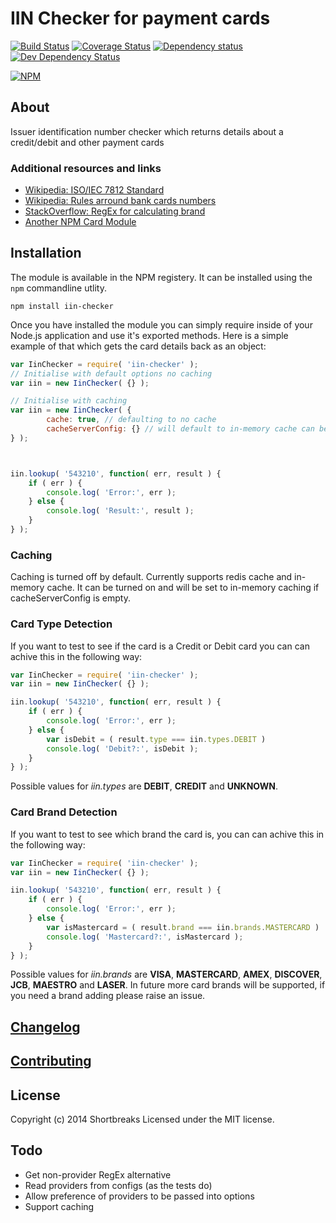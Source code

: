 # IIN Checker for payment cards

[![Build Status](https://travis-ci.org/Shortbreaks/iinChecker.png)](https://travis-ci.org/Shortbreaks/iinChecker)
[![Coverage Status](https://coveralls.io/repos/Shortbreaks/iinChecker/badge.png?branch=master)](https://coveralls.io/r/Shortbreaks/iinChecker?branch=master)
[![Dependency status](https://david-dm.org/Shortbreaks/iinChecker/status.png)](https://david-dm.org/Shortbreaks/iinChecker#info=dependencies&view=table)
[![Dev Dependency Status](https://david-dm.org/Shortbreaks/iinChecker/dev-status.png)](https://david-dm.org/Shortbreaks/iinChecker#info=devDependencies&view=table)

[![NPM](https://nodei.co/npm/iin-checker.png)](https://nodei.co/npm/iin-checker/)

## About

Issuer identification number checker which returns details about a credit/debit and other payment cards

### Additional resources and links
- [Wikipedia: ISO/IEC 7812 Standard](http://en.wikipedia.org/wiki/ISO/IEC_7812)
- [Wikipedia: Rules arround bank cards numbers](http://en.wikipedia.org/wiki/Bank_card_number)
- [StackOverflow: RegEx for calculating brand](http://stackoverflow.com/questions/72768/how-do-you-detect-credit-card-type-based-on-number)
- [Another NPM Card Module](https://github.com/observing/creditcard)

## Installation

The module is available in the NPM registery. It can be installed using the
`npm` commandline utlity.

```
npm install iin-checker
```

Once you have installed the module you can simply require inside of your Node.js
application and use it's exported methods. Here is a simple example of that which gets the card details back as an object:

```js
var IinChecker = require( 'iin-checker' );
// Initialise with default options no caching
var iin = new IinChecker( {} );

// Initialise with caching
var iin = new IinChecker( {
		cache: true, // defaulting to no cache
		cacheServerConfig: {} // will default to in-memory cache can be overwritten by redis server config.
} );



iin.lookup( '543210', function( err, result ) {
	if ( err ) {
		console.log( 'Error:', err );
	} else {
		console.log( 'Result:', result );
	}
} );
```
### Caching
Caching is turned off by default. Currently supports redis cache and in-memory cache.
It can be turned on and will be set to in-memory caching if cacheServerConfig is empty.

### Card Type Detection

If you want to test to see if the card is a Credit or Debit card you can can achive this in the following way:

```js
var IinChecker = require( 'iin-checker' );
var iin = new IinChecker( {} );

iin.lookup( '543210', function( err, result ) {
	if ( err ) {
		console.log( 'Error:', err );
	} else {
		var isDebit = ( result.type === iin.types.DEBIT )
		console.log( 'Debit?:', isDebit );
	}
} );
```

Possible values for _iin.types_ are **DEBIT**, **CREDIT** and **UNKNOWN**.

### Card Brand Detection

If you want to test to see which brand the card is, you can can achive this in the following way:

```js
var IinChecker = require( 'iin-checker' );
var iin = new IinChecker( {} );

iin.lookup( '543210', function( err, result ) {
	if ( err ) {
		console.log( 'Error:', err );
	} else {
		var isMastercard = ( result.brand === iin.brands.MASTERCARD )
		console.log( 'Mastercard?:', isMastercard );
	}
} );
```

Possible values for _iin.brands_ are **VISA**, **MASTERCARD**, **AMEX**, **DISCOVER**, **JCB**, **MAESTRO** and **LASER**. In future more card brands will be supported, if you need a brand adding please raise an issue.

## [Changelog](CHANGELOG.md)

## [Contributing](CONTRIBUTING.md)


## License
Copyright (c) 2014 Shortbreaks
Licensed under the MIT license.

## Todo
- Get non-provider RegEx alternative
- Read providers from configs (as the tests do)
- Allow preference of providers to be passed into options
- Support caching

